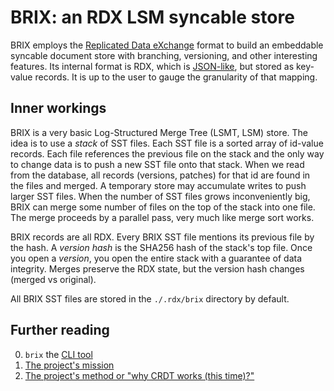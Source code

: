#   BRIX: an RDX LSM syncable store

BRIX employs the [Replicated Data eXchange][R] format to build
an embeddable syncable document store with branching, versioning,
and other interesting features. Its internal format is RDX,
which is [JSON-like][J], but stored as key-value records.
It is up to the user to gauge the granularity of that mapping.

##  Inner workings

BRIX is a very basic Log-Structured Merge Tree (LSMT, LSM) store.
The idea is to use a *stack* of SST files. Each SST file is a sorted
array of id-value records. Each file references the previous file
on the stack and the only way to change data is to push a new SST
file onto that stack. When we read from the database, all records
(versions, patches) for that id are found in the files and merged.
A temporary store may accumulate writes to push larger SST files.
When the number of SST files grows inconveniently big, BRIX can
merge some number of files on the top of the stack into one file.
The merge proceeds by a parallel pass, very much like merge sort
works.

BRIX records are all RDX. Every BRIX SST file mentions its previous
file by the hash. A *version hash* is the SHA256 hash of the stack's
top file. Once you open a *version*, you open the entire stack with
a guarantee of data integrity. Merges preserve the RDX state, but
the version hash changes (merged vs original).

All BRIX SST files are stored in the `./.rdx/brix` directory by default.


##  Further reading

 0. `brix` the [CLI tool][C]
 1. [The project's mission][M]
 2. [The project's method or "why CRDT works (this time)?"][E]

[M]: ./MISSION.md
[E]: ./METHOD.md
[C]: ./README.cli.md
[J]: ../rdx/JDR.md
[R]: ../rdx/README.md
